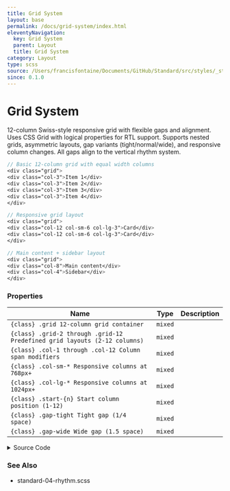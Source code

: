 ```yaml
---
title: Grid System
layout: base
permalink: /docs/grid-system/index.html
eleventyNavigation:
  key: Grid System
  parent: Layout
  title: Grid System
category: Layout
type: scss
source: /Users/francisfontaine/Documents/GitHub/Standard/src/styles/_standard-06-grid.scss
since: 0.1.0
---
```


# Grid System

12-column Swiss-style responsive grid with flexible gaps and alignment. Uses CSS Grid with logical properties for RTL support. Supports nested grids, asymmetric layouts, gap variants (tight/normal/wide), and responsive column changes. All gaps align to the vertical rhythm system.

```scss
// Basic 12-column grid with equal width columns
<div class="grid">
<div class="col-3">Item 1</div>
<div class="col-3">Item 2</div>
<div class="col-3">Item 3</div>
<div class="col-3">Item 4</div>
</div>

// Responsive grid layout
<div class="grid">
<div class="col-12 col-sm-6 col-lg-3">Card</div>
<div class="col-12 col-sm-6 col-lg-3">Card</div>
</div>

// Main content + sidebar layout
<div class="grid">
<div class="col-8">Main content</div>
<div class="col-4">Sidebar</div>
</div>
```

### Properties

| Name | Type | Description |
|------|------|-------------|
| `{class} .grid 12-column grid container` | `mixed` |  |
| `{class} .grid-2 through .grid-12 Predefined grid layouts (2-12 columns)` | `mixed` |  |
| `{class} .col-1 through .col-12 Column span modifiers` | `mixed` |  |
| `{class} .col-sm-* Responsive columns at 768px+` | `mixed` |  |
| `{class} .col-lg-* Responsive columns at 1024px+` | `mixed` |  |
| `{class} .start-{n} Start column position (1-12)` | `mixed` |  |
| `{class} .gap-tight Tight gap (1/4 space)` | `mixed` |  |
| `{class} .gap-wide Wide gap (1.5 space)` | `mixed` |  |

<details>
<summary><span class="button">Source Code</span></summary>

```scss
:root {
    /* Grid system tokens */
    --grid-cols: 12;
    --grid-gap: var(--space);
    --grid-row-gap: var(--grid-gap); /* Separate control for row spacing */

    /* Container tokens */
    --container-max: 1200px;
    --container-standard: var(--space);
}

/* Harmony Grid (unified) — 12-col Swiss-style grid with rhythm-native gaps
   Use this as your single grid across the site (replaces old .h-grid API).
   Relies on logical properties and Harmony tokens: --space, calc(var(--space) / 4), --space-l, borders, etc.
*/

/* Grid container */
.grid {
    display: grid;
    grid-template-columns: repeat(var(--grid-cols), 1fr);
    column-gap: var(--grid-gap);
    row-gap: var(--grid-row-gap);
}

/* Gap variants aligned to rhythm */
.grid.tight {
    --grid-gap: calc(var(--space) / 4);
    --grid-row-gap: var(--space-s);
}
.grid.wide {
    --grid-gap: var(--space-l);
    --grid-row-gap: var(--space-xl);
}

/* Spans 1..12 */
@for $i from 1 through 12 {
    .grid-#{$i} {
        display: grid;
        grid-template-columns: repeat(#{$i}, 1fr);
        column-gap: var(--grid-gap);
        row-gap: var(--grid-row-gap);
    }
}

/* Spans 1..12 */
@for $i from 1 through 12 {
    .col-#{$i} {
        grid-column: span #{$i};
        margin-block-end: 0;
    }
    .start-#{$i} {
        grid-column-start: #{$i};
    }
}

/* Responsive spans/starts: md ≥ #{$small}, lg ≥ #{$large} */
@media (max-width: #{$small}) {
    @for $i from 1 through 12 {
        .grid-sm-#{$i} {
            display: grid;
            grid-template-columns: repeat(#{$i}, 1fr);
            column-gap: var(--grid-gap);
            row-gap: var(--grid-row-gap);
        }
        .col-sm-#{$i} {
            grid-column: span #{$i};
        }
        .start-sm-#{$i} {
            grid-column-start: #{$i};
        }
    }
    .col-sm-row {
        grid-column: 1 / -1;
    }
}
@media (min-width: #{$large}) {
    @for $i from 1 through 12 {
        .grid-lg-#{$i} {
            display: grid;
            grid-template-columns: repeat(#{$i}, 1fr);
            column-gap: var(--grid-gap);
            row-gap: var(--grid-row-gap);
        }
        .col-lg-#{$i} {
            grid-column: span #{$i};
        }
        .start-lg-#{$i} {
            grid-column-start: #{$i};
        }
    }
    .col-lg-row {
        grid-column: 1 / -1;
    }
}

/* Full-span helper (replaces old .h-col-full) */
.col-row,
.col-full {
    grid-column: 1 / -1;
    margin-block-end: 0;
}

hr.col-row {
    margin-block: var(--space);
}

/* Ergonomic presets (optional sugar) */
.col-half {
    grid-column: span 6;
} /* 1/2 */
.col-third {
    grid-column: span 4;
} /* 1/3 */
.col-two3 {
    grid-column: span 8;
} /* 2/3 */
.col-quarter {
    grid-column: span 3;
} /* 1/4 */

/* Rhythm inside grid items: apply to a cell containing prose */
.grid .rhythm > * {
    margin-block-end: var(--space);
}

/* Free columns: place anywhere with CSS vars or utility shorthands */
.free-col {
    /* Defaults; authors override via CSS vars or utilities */
    --start: auto; /* 1..12 or auto */
    --span: 3; /* 1..12 */

    grid-column: var(--start) / span var(--span);

    /* If the free column contains prose, opt-in to rhythm */
    &.rhythm > * {
        margin-block-end: var(--space);
    }
}

/* Utility-class interface to set the CSS vars (ergonomic authoring) */
@for $i from 1 through 12 {
    .span-#{$i} {
        --span: #{$i};
    }
    .startv-#{$i} {
        --start: #{$i};
    } /* 'startv' to avoid clash with .start- utilities */
}

/* Responsive overrides for the var-based API */
@media (max-width: #{$small}) {
    @for $i from 1 through 12 {
        .span-sm-#{$i} {
            --span: #{$i};
        }
        .startv-sm-#{$i} {
            --start: #{$i};
        }
    }
}
@media (min-width: #{$large}) {
    @for $i from 1 through 12 {
        .span-lg-#{$i} {
            --span: #{$i};
        }
        .startv-lg-#{$i} {
            --start: #{$i};
        }
    }
}

/* Mobile fallback: stack free columns full-width */
@media (max-width: 767.98px) {
    .free-col {
        grid-column: 1 / -1;
    }
}

/* Optional: sticky marginalia variant for editorial layouts */
.free-col.sticky {
    position: sticky;
    inset-block-start: var(--space);
    align-self: start;
    z-index: 1;
}

/* Row gap utilities for grid system */
.grid.no-row-gap {
    row-gap: 0;
}

.grid.row-gap-xs {
    --grid-row-gap: var(--space-xs);
}

.grid.row-gap-s {
    --grid-row-gap: var(--space-s);
}

.grid.row-gap-l {
    --grid-row-gap: var(--space-l);
}

.grid.row-gap-xl {
    --grid-row-gap: var(--space-xl);
}

/* Column gap utilities for grid system */
.grid.no-col-gap {
    column-gap: 0;
}

.grid.col-gap-xs {
    --grid-gap: var(--space-xs);
}

.grid.col-gap-s {
    --grid-gap: var(--space-s);
}

.grid.col-gap-l {
    --grid-gap: var(--space-l);
}

.grid.col-gap-xl {
    --grid-gap: var(--space-xl);
}

/* Common layout containers inherit rhythm to cascade deeper */
.box,
.grid > .col-1,
.grid > .col-2,
.grid > .col-3,
.grid > .col-4,
.grid > .col-5,
.grid > .col-6,
.grid > .col-7,
.grid > .col-8,
.grid > .col-9,
.grid > .col-10,
.grid > .col-11,
.grid > .col-12,
.grid > .col-half,
.grid > .col-third,
.grid > .col-two3,
.grid > .col-quarter,
.grid > .col-full {
    > * {
        margin-block: 0;
        margin-block-end: calc(var(--space) * var(--rhythm-multiplier));
    }

    > :last-child {
        margin-block-end: 0;
    }

    > :first-child {
        margin-block-start: 0;
    }
}
```

</details>

### See Also

- standard-04-rhythm.scss

